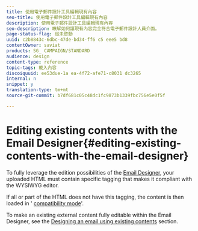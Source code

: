 ```yaml
---
title: 使用電子郵件設計工具編輯現有內容
seo-title: 使用電子郵件設計工具編輯現有內容
description: 使用電子郵件設計工具編輯現有內容
seo-description: 瞭解如何讓現有內容完全符合電子郵件設計人員介面。
page-status-flag: 從未啓動
uuid: c2b8843c-6dbc-47de-bd34-ff6 c5 eee5 bd8
contentOwner: saviat
products: SG_ CAMPAIGN/STANDARD
audience: design
content-type: reference
topic-tags: 載入內容
discoiquuid: ee53due-1a ea-4f72-afe71-c8031 dc3265
internal: n
snippet: y
translation-type: tm+mt
source-git-commit: b7df681c05c48dc1fc9873b1339fbc756e5e0f5f

---
```



# Editing existing contents with the Email Designer{#editing-existing-contents-with-the-email-designer}

To fully leverage the edition possibilities of the [Email Designer](../../designing/using/about-email-content-design.md#about-the-email-designer), your uploaded HTML must contain specific tagging that makes it compliant with the WYSIWYG editor.

If all or part of the HTML does not have this tagging, the content is then loaded in ' [compatibility mode](../../designing/using/about-email-content-design.md#email-designer-compatibility-mode)'.

To make an existing external content fully editable within the Email Designer, see the [Designing an email using existing contents](../../designing/using/about-email-content-design.md#designing-an-email-using-existing-contents) section.
